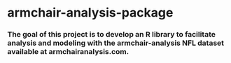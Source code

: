 # armchair-analysis-package
### The goal of this project is to develop an R library to facilitate analysis and modeling with the armchair-analysis NFL dataset available at armchairanalysis.com.
